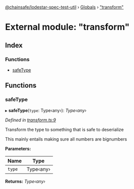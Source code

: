 [@chainsafe/lodestar-spec-test-util](../README.md) › [Globals](../globals.md) › ["transform"](_transform_.md)

# External module: "transform"

## Index

### Functions

* [safeType](_transform_.md#safetype)

## Functions

###  safeType

▸ **safeType**(`type`: Type‹any›): *Type‹any›*

*Defined in [transform.ts:9](https://github.com/ChainSafe/lodestar/blob/9eb50dc78/packages/lodestar-spec-test-util/src/transform.ts#L9)*

Transform the type to something that is safe to deserialize

This mainly entails making sure all numbers are bignumbers

**Parameters:**

Name | Type |
------ | ------ |
`type` | Type‹any› |

**Returns:** *Type‹any›*
